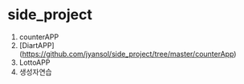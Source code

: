 # side_project

1. counterAPP
1. [DiartAPP] (https://github.com/jyansol/side_project/tree/master/counterApp)
1. LottoAPP
1. 생성자연습
